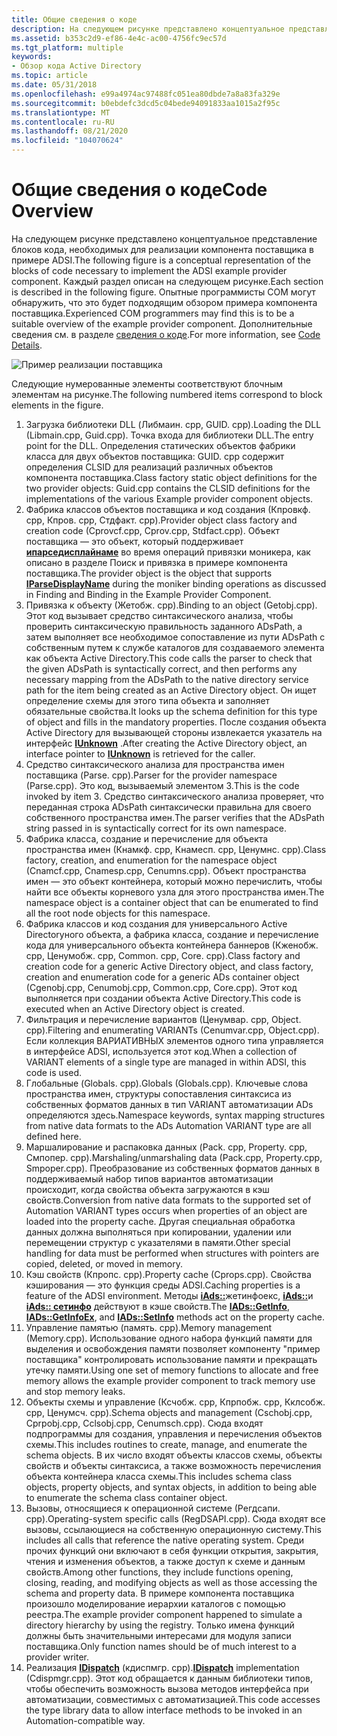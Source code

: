 ```yaml
---
title: Общие сведения о коде
description: На следующем рисунке представлено концептуальное представление блоков кода, необходимых для реализации компонента поставщика в примере ADSI.
ms.assetid: b353c2d9-ef86-4e4c-ac00-4756fc9ec57d
ms.tgt_platform: multiple
keywords:
- Обзор кода Active Directory
ms.topic: article
ms.date: 05/31/2018
ms.openlocfilehash: e99a4974ac97488fc051ea80dbde7a8a83fa329e
ms.sourcegitcommit: b0ebdefc3dcd5c04bede94091833aa1015a2f95c
ms.translationtype: MT
ms.contentlocale: ru-RU
ms.lasthandoff: 08/21/2020
ms.locfileid: "104070624"
---
```

# <a name="code-overview"></a><span data-ttu-id="c0914-104">Общие сведения о коде</span><span class="sxs-lookup"><span data-stu-id="c0914-104">Code Overview</span></span>

<span data-ttu-id="c0914-105">На следующем рисунке представлено концептуальное представление блоков кода, необходимых для реализации компонента поставщика в примере ADSI.</span><span class="sxs-lookup"><span data-stu-id="c0914-105">The following figure is a conceptual representation of the blocks of code necessary to implement the ADSI example provider component.</span></span> <span data-ttu-id="c0914-106">Каждый раздел описан на следующем рисунке.</span><span class="sxs-lookup"><span data-stu-id="c0914-106">Each section is described in the following figure.</span></span> <span data-ttu-id="c0914-107">Опытные программисты COM могут обнаружить, что это будет подходящим обзором примера компонента поставщика.</span><span class="sxs-lookup"><span data-stu-id="c0914-107">Experienced COM programmers may find this is to be a suitable overview of the example provider component.</span></span> <span data-ttu-id="c0914-108">Дополнительные сведения см. в разделе [сведения о коде](code-details.md).</span><span class="sxs-lookup"><span data-stu-id="c0914-108">For more information, see [Code Details](code-details.md).</span></span>

![Пример реализации поставщика](images/dssmco.png)

<span data-ttu-id="c0914-110">Следующие нумерованные элементы соответствуют блочным элементам на рисунке.</span><span class="sxs-lookup"><span data-stu-id="c0914-110">The following numbered items correspond to block elements in the figure.</span></span>

1.  <span data-ttu-id="c0914-111">Загрузка библиотеки DLL (Либмаин. cpp, GUID. cpp).</span><span class="sxs-lookup"><span data-stu-id="c0914-111">Loading the DLL (Libmain.cpp, Guid.cpp).</span></span> <span data-ttu-id="c0914-112">Точка входа для библиотеки DLL.</span><span class="sxs-lookup"><span data-stu-id="c0914-112">The entry point for the DLL.</span></span> <span data-ttu-id="c0914-113">Определения статических объектов фабрики класса для двух объектов поставщика: GUID. cpp содержит определения CLSID для реализаций различных объектов компонента поставщика.</span><span class="sxs-lookup"><span data-stu-id="c0914-113">Class factory static object definitions for the two provider objects: Guid.cpp contains the CLSID definitions for the implementations of the various Example provider component objects.</span></span>
2.  <span data-ttu-id="c0914-114">Фабрика классов объектов поставщика и код создания (Кпровкф. cpp, Кпров. cpp, Стдфакт. cpp).</span><span class="sxs-lookup"><span data-stu-id="c0914-114">Provider object class factory and creation code (Cprovcf.cpp, Cprov.cpp, Stdfact.cpp).</span></span> <span data-ttu-id="c0914-115">Объект поставщика — это объект, который поддерживает [**ипарседисплайнаме**](/windows/win32/api/oleidl/nn-oleidl-iparsedisplayname) во время операций привязки моникера, как описано в разделе Поиск и привязка в примере компонента поставщика.</span><span class="sxs-lookup"><span data-stu-id="c0914-115">The provider object is the object that supports [**IParseDisplayName**](/windows/win32/api/oleidl/nn-oleidl-iparsedisplayname) during the moniker binding operations as discussed in Finding and Binding in the Example Provider Component.</span></span>
3.  <span data-ttu-id="c0914-116">Привязка к объекту (Жетобж. cpp).</span><span class="sxs-lookup"><span data-stu-id="c0914-116">Binding to an object (Getobj.cpp).</span></span> <span data-ttu-id="c0914-117">Этот код вызывает средство синтаксического анализа, чтобы проверить синтаксическую правильность заданного ADsPath, а затем выполняет все необходимое сопоставление из пути ADsPath с собственным путем к службе каталогов для создаваемого элемента как объекта Active Directory.</span><span class="sxs-lookup"><span data-stu-id="c0914-117">This code calls the parser to check that the given ADsPath is syntactically correct, and then performs any necessary mapping from the ADsPath to the native directory service path for the item being created as an Active Directory object.</span></span> <span data-ttu-id="c0914-118">Он ищет определение схемы для этого типа объекта и заполняет обязательные свойства.</span><span class="sxs-lookup"><span data-stu-id="c0914-118">It looks up the schema definition for this type of object and fills in the mandatory properties.</span></span> <span data-ttu-id="c0914-119">После создания объекта Active Directory для вызывающей стороны извлекается указатель на интерфейс [**IUnknown**](/windows/win32/api/unknwn/nn-unknwn-iunknown) .</span><span class="sxs-lookup"><span data-stu-id="c0914-119">After creating the Active Directory object, an interface pointer to [**IUnknown**](/windows/win32/api/unknwn/nn-unknwn-iunknown) is retrieved for the caller.</span></span>
4.  <span data-ttu-id="c0914-120">Средство синтаксического анализа для пространства имен поставщика (Parse. cpp).</span><span class="sxs-lookup"><span data-stu-id="c0914-120">Parser for the provider namespace (Parse.cpp).</span></span> <span data-ttu-id="c0914-121">Это код, вызываемый элементом 3.</span><span class="sxs-lookup"><span data-stu-id="c0914-121">This is the code invoked by item 3.</span></span> <span data-ttu-id="c0914-122">Средство синтаксического анализа проверяет, что переданная строка ADsPath синтаксически правильна для своего собственного пространства имен.</span><span class="sxs-lookup"><span data-stu-id="c0914-122">The parser verifies that the ADsPath string passed in is syntactically correct for its own namespace.</span></span>
5.  <span data-ttu-id="c0914-123">Фабрика класса, создание и перечисление для объекта пространства имен (Кнамкф. cpp, Кнамесп. cpp, Ценумнс. cpp).</span><span class="sxs-lookup"><span data-stu-id="c0914-123">Class factory, creation, and enumeration for the namespace object (Cnamcf.cpp, Cnamesp.cpp, Cenumns.cpp).</span></span> <span data-ttu-id="c0914-124">Объект пространства имен — это объект контейнера, который можно перечислить, чтобы найти все объекты корневого узла для этого пространства имен.</span><span class="sxs-lookup"><span data-stu-id="c0914-124">The namespace object is a container object that can be enumerated to find all the root node objects for this namespace.</span></span>
6.  <span data-ttu-id="c0914-125">Фабрика классов и код создания для универсального Active Directoryного объекта, а фабрика класса, создание и перечисление кода для универсального объекта контейнера баннеров (Кженобж. cpp, Ценумобж. cpp, Common. cpp, Core. cpp).</span><span class="sxs-lookup"><span data-stu-id="c0914-125">Class factory and creation code for a generic Active Directory object, and class factory, creation and enumeration code for a generic ADs container object (Cgenobj.cpp, Cenumobj.cpp, Common.cpp, Core.cpp).</span></span> <span data-ttu-id="c0914-126">Этот код выполняется при создании объекта Active Directory.</span><span class="sxs-lookup"><span data-stu-id="c0914-126">This code is executed when an Active Directory object is created.</span></span>
7.  <span data-ttu-id="c0914-127">Фильтрация и перечисление вариантов (Ценумвар. cpp, Object. cpp).</span><span class="sxs-lookup"><span data-stu-id="c0914-127">Filtering and enumerating VARIANTs (Cenumvar.cpp, Object.cpp).</span></span> <span data-ttu-id="c0914-128">Если коллекция ВАРИАТИВНЫХ элементов одного типа управляется в интерфейсе ADSI, используется этот код.</span><span class="sxs-lookup"><span data-stu-id="c0914-128">When a collection of VARIANT elements of a single type are managed in within ADSI, this code is used.</span></span>
8.  <span data-ttu-id="c0914-129">Глобальные (Globals. cpp).</span><span class="sxs-lookup"><span data-stu-id="c0914-129">Globals (Globals.cpp).</span></span> <span data-ttu-id="c0914-130">Ключевые слова пространства имен, структуры сопоставления синтаксиса из собственных форматов данных в тип VARIANT автоматизации ADs определяются здесь.</span><span class="sxs-lookup"><span data-stu-id="c0914-130">Namespace keywords, syntax mapping structures from native data formats to the ADs Automation VARIANT type are all defined here.</span></span>
9.  <span data-ttu-id="c0914-131">Маршалирование и распаковка данных (Pack. cpp, Property. cpp, Смпопер. cpp).</span><span class="sxs-lookup"><span data-stu-id="c0914-131">Marshaling/unmarshaling data (Pack.cpp, Property.cpp, Smpoper.cpp).</span></span> <span data-ttu-id="c0914-132">Преобразование из собственных форматов данных в поддерживаемый набор типов вариантов автоматизации происходит, когда свойства объекта загружаются в кэш свойств.</span><span class="sxs-lookup"><span data-stu-id="c0914-132">Conversion from native data formats to the supported set of Automation VARIANT types occurs when properties of an object are loaded into the property cache.</span></span> <span data-ttu-id="c0914-133">Другая специальная обработка данных должна выполняться при копировании, удалении или перемещении структур с указателями в памяти.</span><span class="sxs-lookup"><span data-stu-id="c0914-133">Other special handling for data must be performed when structures with pointers are copied, deleted, or moved in memory.</span></span>
10. <span data-ttu-id="c0914-134">Кэш свойств (Кпропс. cpp).</span><span class="sxs-lookup"><span data-stu-id="c0914-134">Property cache (Cprops.cpp).</span></span> <span data-ttu-id="c0914-135">Свойства кэширования — это функция среды ADSI.</span><span class="sxs-lookup"><span data-stu-id="c0914-135">Caching properties is a feature of the ADSI environment.</span></span> <span data-ttu-id="c0914-136">Методы [**iAds::**](/windows/desktop/api/Iads/nf-iads-iads-getinfo)жетинфоекс, [**iAds::**](/windows/desktop/api/Iads/nf-iads-iads-getinfoex)и [**iAds:: сетинфо**](/windows/desktop/api/Iads/nf-iads-iads-setinfo) действуют в кэше свойств.</span><span class="sxs-lookup"><span data-stu-id="c0914-136">The [**IADs::GetInfo**](/windows/desktop/api/Iads/nf-iads-iads-getinfo), [**IADs::GetInfoEx**](/windows/desktop/api/Iads/nf-iads-iads-getinfoex), and [**IADs::SetInfo**](/windows/desktop/api/Iads/nf-iads-iads-setinfo) methods act on the property cache.</span></span>
11. <span data-ttu-id="c0914-137">Управление памятью (память. cpp).</span><span class="sxs-lookup"><span data-stu-id="c0914-137">Memory management (Memory.cpp).</span></span> <span data-ttu-id="c0914-138">Использование одного набора функций памяти для выделения и освобождения памяти позволяет компоненту "пример поставщика" контролировать использование памяти и прекращать утечку памяти.</span><span class="sxs-lookup"><span data-stu-id="c0914-138">Using one set of memory functions to allocate and free memory allows the example provider component to track memory use and stop memory leaks.</span></span>
12. <span data-ttu-id="c0914-139">Объекты схемы и управление (Ксчобж. cpp, Кпрпобж. cpp, Кклсобж. cpp, Ценумсч. cpp).</span><span class="sxs-lookup"><span data-stu-id="c0914-139">Schema objects and management (Cschobj.cpp, Cprpobj.cpp, Cclsobj.cpp, Cenumsch.cpp).</span></span> <span data-ttu-id="c0914-140">Сюда входят подпрограммы для создания, управления и перечисления объектов схемы.</span><span class="sxs-lookup"><span data-stu-id="c0914-140">This includes routines to create, manage, and enumerate the schema objects.</span></span> <span data-ttu-id="c0914-141">В их число входят объекты классов схемы, объекты свойств и объекты синтаксиса, а также возможность перечисления объекта контейнера класса схемы.</span><span class="sxs-lookup"><span data-stu-id="c0914-141">This includes schema class objects, property objects, and syntax objects, in addition to being able to enumerate the schema class container object.</span></span>
13. <span data-ttu-id="c0914-142">Вызовы, относящиеся к операционной системе (Регдсапи. cpp).</span><span class="sxs-lookup"><span data-stu-id="c0914-142">Operating-system specific calls (RegDSAPI.cpp).</span></span> <span data-ttu-id="c0914-143">Сюда входят все вызовы, ссылающиеся на собственную операционную систему.</span><span class="sxs-lookup"><span data-stu-id="c0914-143">This includes all calls that reference the native operating system.</span></span> <span data-ttu-id="c0914-144">Среди прочих функций они включают в себя функции открытия, закрытия, чтения и изменения объектов, а также доступ к схеме и данным свойств.</span><span class="sxs-lookup"><span data-stu-id="c0914-144">Among other functions, they include functions opening, closing, reading, and modifying objects as well as those accessing the schema and property data.</span></span> <span data-ttu-id="c0914-145">В примере компонента поставщика произошло моделирование иерархии каталогов с помощью реестра.</span><span class="sxs-lookup"><span data-stu-id="c0914-145">The example provider component happened to simulate a directory hierarchy by using the registry.</span></span> <span data-ttu-id="c0914-146">Только имена функций должны быть значительными интересами для модуля записи поставщика.</span><span class="sxs-lookup"><span data-stu-id="c0914-146">Only function names should be of much interest to a provider writer.</span></span>
14. <span data-ttu-id="c0914-147">Реализация [**IDispatch**](/windows/win32/api/oaidl/nn-oaidl-idispatch) (кдиспмгр. cpp).</span><span class="sxs-lookup"><span data-stu-id="c0914-147">[**IDispatch**](/windows/win32/api/oaidl/nn-oaidl-idispatch) implementation (Cdispmgr.cpp).</span></span> <span data-ttu-id="c0914-148">Этот код обращается к данным библиотеки типов, чтобы обеспечить возможность вызова методов интерфейса при автоматизации, совместимых с автоматизацией.</span><span class="sxs-lookup"><span data-stu-id="c0914-148">This code accesses the type library data to allow interface methods to be invoked in an Automation-compatible way.</span></span>

 

 